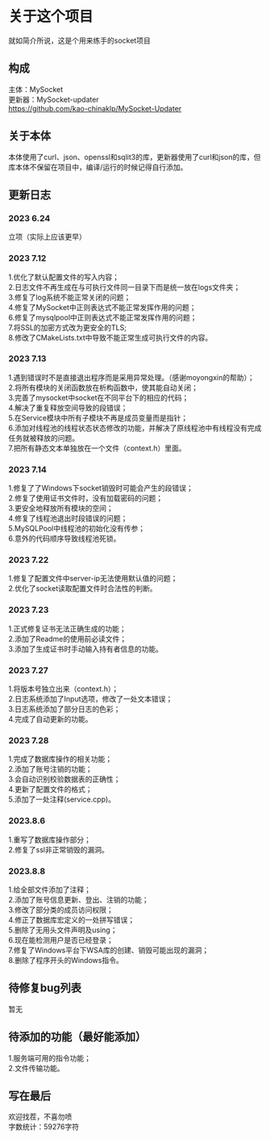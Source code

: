 # 关于这个项目
就如简介所说，这是个用来练手的socket项目

## 构成
主体：MySocket  
更新器：MySocket-updater  
<https://github.com/kao-chinaklp/MySocket-Updater>

## 关于本体
本体使用了curl、json、openssl和sqlit3的库，更新器使用了curl和json的库，但库本体不保留在项目中，编译/运行的时候记得自行添加。

## 更新日志
### 2023 6.24  
立项（实际上应该更早）  
### 2023 7.12  
1.优化了默认配置文件的写入内容；  
2.日志文件不再生成在与可执行文件同一目录下而是统一放在logs文件夹；  
3.修复了log系统不能正常关闭的问题；  
4.修复了MySocket中正则表达式不能正常发挥作用的问题；  
6.修复了mysqlpool中正则表达式不能正常发挥作用的问题；  
7.将SSL的加密方式改为更安全的TLS;  
8.修改了CMakeLists.txt中导致不能正常生成可执行文件的内容。  
### 2023 7.13
1.遇到错误时不是直接退出程序而是采用异常处理。（感谢moyongxin的帮助）；  
2.将所有模块的关闭函数放在析构函数中，使其能自动关闭；  
3.完善了mysocket中socket在不同平台下的相应的代码；  
4.解决了重复释放空间导致的段错误；  
5.在Service模块中所有子模块不再是成员变量而是指针；  
6.添加对线程池的线程状态状态修改的功能，并解决了原线程池中有线程没有完成任务就被释放的问题。  
7.把所有静态文本单独放在一个文件（context.h）里面。
### 2023 7.14
1.修复了了Windows下socket销毁时可能会产生的段错误；  
2.修复了使用证书文件时，没有加载密码的问题；  
3.更安全地释放所有模块的空间；  
4.修复了线程池退出时段错误的问题；  
5.MySQLPool中线程池的初始化没有传参；  
6.意外的代码顺序导致线程池死锁。
### 2023 7.22
1.修复了配置文件中server-ip无法使用默认值的问题；  
2.优化了socket读取配置文件时合法性的判断。
### 2023 7.23
1.正式修复证书无法正确生成的功能；  
2.添加了Readme的使用前必读文件；  
3.添加了生成证书时手动输入持有者信息的功能。
### 2023 7.27
1.将版本号独立出来（context.h）；  
2.日志系统添加了Input选项，修改了一处文本错误；  
3.日志系统添加了部分日志的色彩；   
4.完成了自动更新的功能。
### 2023 7.28
1.完成了数据库操作的相关功能；  
2.添加了账号注销的功能；  
3.会自动识别校验数据表的正确性；  
4.更新了配置文件的格式；  
5.添加了一处注释(service.cpp)。
### 2023.8.6
1.重写了数据库操作部分；  
2.修复了ssl非正常销毁的漏洞。
### 2023.8.8
1.给全部文件添加了注释；  
2.添加了账号信息更新、登出、注销的功能；  
3.修改了部分类的成员访问权限；  
4.修正了数据库宏定义的一处拼写错误；  
5.删除了无用头文件声明及using；  
6.现在能检测用户是否已经登录；  
7.修复了Windows平台下WSA库的创建、销毁可能出现的漏洞；  
8.删除了程序开头的Windows指令。

## 待修复bug列表 
暂无 

## 待添加的功能（最好能添加）
1.服务端可用的指令功能；  
2.文件传输功能。

## 写在最后
欢迎找茬，不喜勿喷  
字数统计：59276字符
